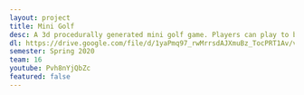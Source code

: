 ```yaml
---
layout: project
title: Mini Golf
desc: A 3d procedurally generated mini golf game. Players can play to beat their highscores and use coins to upgrade their kit.
dl: https://drive.google.com/file/d/1yaPmq97_rwMrrsdAJXmuBz_TocPRT1Av/view
semester: Spring 2020
team: 16
youtube: Pvh8nYjQbZc
featured: false
---
```

